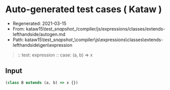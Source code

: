# Auto-generated test cases ( Kataw )
- Regenerated: 2021-03-15
- From: kataw15\test\__snapshot__/compiler/js/expressions/classes/extends-lefthandside/autogen.md
- Path: kataw15\test\__snapshot__\compiler\js\expressions\classes\extends-lefthandside\gen\expression
> :: test: expression
> :: case: (a, b) => x
## Input

`````js
(class B extends (a, b) => x {})
`````
